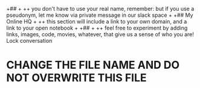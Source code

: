 +## <your name>
 +
 ++ you don't have to use your real name, remember: but if you use a pseudonym, let me know via private message in our slack space
 +
 +## My Online HQ
 +
 ++ this section will include a link to your own domain, and a link to your open notebook
 +
 +## <anything else>
 +
 ++ feel free to experiment by adding links, images, code, movies, whatever, that give us a sense of who you are!
 Lock conversation


# CHANGE THE FILE NAME AND DO NOT OVERWRITE THIS FILE
